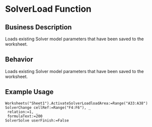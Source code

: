 # SolverLoad Function

## Business Description
Loads existing Solver model parameters that have been saved to the worksheet.

## Behavior
Loads existing Solver model parameters that have been saved to the worksheet.

## Example Usage
```vba
Worksheets("Sheet1").ActivateSolverLoadloadArea:=Range("A33:A38") 
SolverChange cellRef:=Range("F4:F6"), _ 
 relation:=1, _ 
 formulaText:=200 
SolverSolve userFinish:=False
```